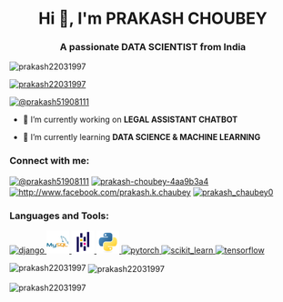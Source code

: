 <h1 align="center">Hi 👋, I'm PRAKASH CHOUBEY</h1>
<h3 align="center">A passionate DATA SCIENTIST from India</h3>

<p align="left"> <img src="https://komarev.com/ghpvc/?username=prakash22031997&label=Profile%20views&color=0e75b6&style=flat" alt="prakash22031997" /> </p>

<p align="left"> <a href="https://github.com/ryo-ma/github-profile-trophy"><img src="https://github-profile-trophy.vercel.app/?username=prakash22031997" alt="prakash22031997" /></a> </p>

<p align="left"> <a href="https://twitter.com/@prakash51908111" target="blank"><img src="https://img.shields.io/twitter/follow/@prakash51908111?logo=twitter&style=for-the-badge" alt="@prakash51908111" /></a> </p>

- 🔭 I’m currently working on **LEGAL ASSISTANT CHATBOT**

- 🌱 I’m currently learning **DATA SCIENCE & MACHINE LEARNING**

<h3 align="left">Connect with me:</h3>
<p align="left">
<a href="https://twitter.com/@prakash51908111" target="blank"><img align="center" src="https://raw.githubusercontent.com/rahuldkjain/github-profile-readme-generator/master/src/images/icons/Social/twitter.svg" alt="@prakash51908111" height="30" width="40" /></a>
<a href="https://linkedin.com/in/prakash-choubey-4aa9b3a4" target="blank"><img align="center" src="https://raw.githubusercontent.com/rahuldkjain/github-profile-readme-generator/master/src/images/icons/Social/linked-in-alt.svg" alt="prakash-choubey-4aa9b3a4" height="30" width="40" /></a>
<a href="https://fb.com/http://www.facebook.com/prakash.k.chaubey" target="blank"><img align="center" src="https://raw.githubusercontent.com/rahuldkjain/github-profile-readme-generator/master/src/images/icons/Social/facebook.svg" alt="http://www.facebook.com/prakash.k.chaubey" height="30" width="40" /></a>
<a href="https://instagram.com/prakash_chaubey0" target="blank"><img align="center" src="https://raw.githubusercontent.com/rahuldkjain/github-profile-readme-generator/master/src/images/icons/Social/instagram.svg" alt="prakash_chaubey0" height="30" width="40" /></a>
</p>

<h3 align="left">Languages and Tools:</h3>
<p align="left"> <a href="https://www.djangoproject.com/" target="_blank" rel="noreferrer"> <img src="https://cdn.worldvectorlogo.com/logos/django.svg" alt="django" width="40" height="40"/> </a> <a href="https://www.mysql.com/" target="_blank" rel="noreferrer"> <img src="https://raw.githubusercontent.com/devicons/devicon/master/icons/mysql/mysql-original-wordmark.svg" alt="mysql" width="40" height="40"/> </a> <a href="https://pandas.pydata.org/" target="_blank" rel="noreferrer"> <img src="https://raw.githubusercontent.com/devicons/devicon/2ae2a900d2f041da66e950e4d48052658d850630/icons/pandas/pandas-original.svg" alt="pandas" width="40" height="40"/> </a> <a href="https://www.python.org" target="_blank" rel="noreferrer"> <img src="https://raw.githubusercontent.com/devicons/devicon/master/icons/python/python-original.svg" alt="python" width="40" height="40"/> </a> <a href="https://pytorch.org/" target="_blank" rel="noreferrer"> <img src="https://www.vectorlogo.zone/logos/pytorch/pytorch-icon.svg" alt="pytorch" width="40" height="40"/> </a> <a href="https://scikit-learn.org/" target="_blank" rel="noreferrer"> <img src="https://upload.wikimedia.org/wikipedia/commons/0/05/Scikit_learn_logo_small.svg" alt="scikit_learn" width="40" height="40"/> </a> <a href="https://www.tensorflow.org" target="_blank" rel="noreferrer"> <img src="https://www.vectorlogo.zone/logos/tensorflow/tensorflow-icon.svg" alt="tensorflow" width="40" height="40"/> </a> </p>

<p><img align="left" src="https://github-readme-stats.vercel.app/api/top-langs?username=prakash22031997&show_icons=true&locale=en&layout=compact" alt="prakash22031997" /></p>

<p>&nbsp;<img align="center" src="https://github-readme-stats.vercel.app/api?username=prakash22031997&show_icons=true&locale=en" alt="prakash22031997" /></p>

<p><img align="center" src="https://github-readme-streak-stats.herokuapp.com/?user=prakash22031997&" alt="prakash22031997" /></p>
